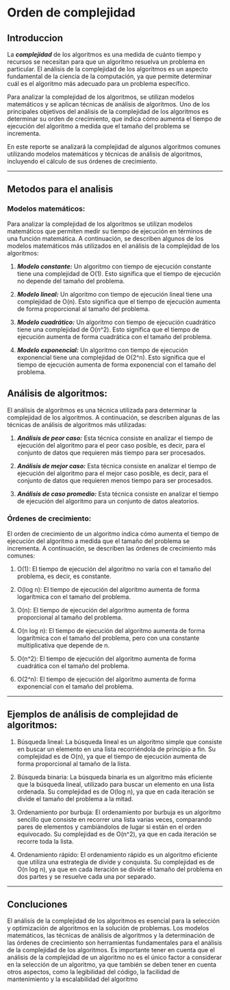 # Orden de complejidad
## Introduccion

La ***complejidad*** de los algoritmos es una medida de cuánto tiempo y recursos se necesitan para que un algoritmo resuelva un problema en particular. El análisis de la complejidad de los algoritmos es un aspecto fundamental de la ciencia de la computación, ya que permite determinar cuál es el algoritmo más adecuado para un problema específico.

Para analizar la complejidad de los algoritmos, se utilizan modelos matemáticos y se aplican técnicas de análisis de algoritmos. Uno de los principales objetivos del análisis de la complejidad de los algoritmos es determinar su orden de crecimiento, que indica cómo aumenta el tiempo de ejecución del algoritmo a medida que el tamaño del problema se incrementa.

En este reporte se analizará la complejidad de algunos algoritmos comunes utilizando modelos matemáticos y técnicas de análisis de algoritmos, incluyendo el cálculo de sus órdenes de crecimiento.
_____
## Metodos para el analisis

### Modelos matemáticos:

Para analizar la complejidad de los algoritmos se utilizan modelos matemáticos que permiten medir su tiempo de ejecución en términos de una función matemática. A continuación, se describen algunos de los modelos matemáticos más utilizados en el análisis de la complejidad de los algoritmos:

1. ***Modelo constante:*** Un algoritmo con tiempo de ejecución constante tiene una complejidad de O(1). Esto significa que el tiempo de ejecución no depende del tamaño del problema.

2. ***Modelo lineal:*** Un algoritmo con tiempo de ejecución lineal tiene una complejidad de O(n). Esto significa que el tiempo de ejecución aumenta de forma proporcional al tamaño del problema.

3. ***Modelo cuadrático:*** Un algoritmo con tiempo de ejecución cuadrático tiene una complejidad de O(n^2). Esto significa que el tiempo de ejecución aumenta de forma cuadrática con el tamaño del problema.

4. ***Modelo exponencial:*** Un algoritmo con tiempo de ejecución exponencial tiene una complejidad de O(2^n). Esto significa que el tiempo de ejecución aumenta de forma exponencial con el tamaño del problema.

## Análisis de algoritmos:

El análisis de algoritmos es una técnica utilizada para determinar la complejidad de los algoritmos. A continuación, se describen algunas de las técnicas de análisis de algoritmos más utilizadas:

1. ***Análisis de peor caso:*** Esta técnica consiste en analizar el tiempo de ejecución del algoritmo para el peor caso posible, es decir, para el conjunto de datos que requieren más tiempo para ser procesados.

2. ***Análisis de mejor caso:*** Esta técnica consiste en analizar el tiempo de ejecución del algoritmo para el mejor caso posible, es decir, para el conjunto de datos que requieren menos tiempo para ser procesados.

3. ***Análisis de caso promedio:*** Esta técnica consiste en analizar el tiempo de ejecución del algoritmo para un conjunto de datos aleatorios.

### Órdenes de crecimiento:

El orden de crecimiento de un algoritmo indica cómo aumenta el tiempo de ejecución del algoritmo a medida que el tamaño del problema se incrementa. A continuación, se describen las órdenes de crecimiento más comunes:
1. O(1): El tiempo de ejecución del algoritmo no varía con el tamaño del problema, es decir, es constante.

2. O(log n): El tiempo de ejecución del algoritmo aumenta de forma logarítmica con el tamaño del problema.

3. O(n): El tiempo de ejecución del algoritmo aumenta de forma proporcional al tamaño del problema.

4. O(n log n): El tiempo de ejecución del algoritmo aumenta de forma logarítmica con el tamaño del problema, pero con una constante multiplicativa que depende de n.

5. O(n^2): El tiempo de ejecución del algoritmo aumenta de forma cuadrática con el tamaño del problema.

6. O(2^n): El tiempo de ejecución del algoritmo aumenta de forma exponencial con el tamaño del problema.
___
## Ejemplos de análisis de complejidad de algoritmos:

1. Búsqueda lineal: La búsqueda lineal es un algoritmo simple que consiste en buscar un elemento en una lista recorriéndola de principio a fin. Su complejidad es de O(n), ya que el tiempo de ejecución aumenta de forma proporcional al tamaño de la lista.

2. Búsqueda binaria: La búsqueda binaria es un algoritmo más eficiente que la búsqueda lineal, utilizado para buscar un elemento en una lista ordenada. Su complejidad es de O(log n), ya que en cada iteración se divide el tamaño del problema a la mitad.

3. Ordenamiento por burbuja: El ordenamiento por burbuja es un algoritmo sencillo que consiste en recorrer una lista varias veces, comparando pares de elementos y cambiándolos de lugar si están en el orden equivocado. Su complejidad es de O(n^2), ya que en cada iteración se recorre toda la lista.

4. Ordenamiento rápido: El ordenamiento rápido es un algoritmo eficiente que utiliza una estrategia de divide y conquista. Su complejidad es de O(n log n), ya que en cada iteración se divide el tamaño del problema en dos partes y se resuelve cada una por separado.
___
## Concluciones
El análisis de la complejidad de los algoritmos es esencial para la selección y optimización de algoritmos en la solución de problemas. Los modelos matemáticos, las técnicas de análisis de algoritmos y la determinación de las órdenes de crecimiento son herramientas fundamentales para el análisis de la complejidad de los algoritmos. Es importante tener en cuenta que el análisis de la complejidad de un algoritmo no es el único factor a considerar en la selección de un algoritmo, ya que también se deben tener en cuenta otros aspectos, como la legibilidad del código, la facilidad de mantenimiento y la escalabilidad del algoritmo